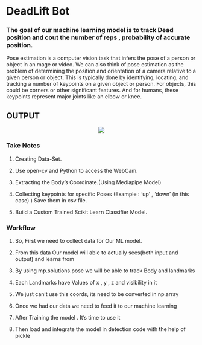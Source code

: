 # DeadLift Bot
### The goal of our machine learning model is to track Dead position and cout the number of  reps , probability of accurate position.

Pose estimation is a computer vision task that infers the pose of a person or object in an mage or video. We can also think of pose estimation as the problem of determining the position and orientation of a camera relative to a given person or object. This is typically done by identifying, locating, and tracking a number of keypoints on a given object or person. For objects, this could be corners or other significant features. And for humans, these keypoints represent major joints like an elbow or knee.


##                                            OUTPUT
<p align="center"><img src="filename.gif"\></p>

### Take Notes 
1) Creating  Data-Set.

2) Use open-cv and Python to access the WebCam.

3) Extracting the Body’s Coordinate.(Using Mediapipe Model)

4) Collecting keypoints for specific  Poses (Example : ‘up’ , ‘down’ (in this case) ) Save  them in csv file.

5) Build a Custom Trained Scikit Learn Classifier Model.


### Workflow 

1) So, First we need to collect data for Our ML model.

2) From this data Our model will able to actually sees(both input and output) and learns from

3) By using mp.solutions.pose  we will be able to track Body and landmarks

4) Each Landmarks have Values of x , y , z and visibility in it

5) We just can’t use this coords, its need to be converted in np.array

6) Once we had our data we need to feed it to our machine learning

7) After Training the model . It’s time to use it

8) Then load and integrate the model in detection  code with the help of pickle 

